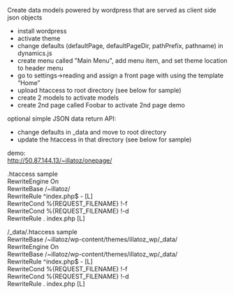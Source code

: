 
Create data models powered by wordpress that are served as client side json objects  
  
- install wordpress
- activate theme
- change defaults (defaultPage, defaultPageDir, pathPrefix, pathname) in dynamics.js
- create menu called "Main Menu", add menu item, and set theme location to header menu
- go to settings->reading and assign a front page with using the template “Home”
- upload htaccess to root directory (see below for sample)
- create 2 models to activate models
- create 2nd page called Foobar to activate 2nd page demo

optional simple JSON data return API:
- change defaults in _data and move to root directory
- update the htaccess in that directory (see below for sample)
  
  
demo:  
http://50.87.144.13/~illatoz/onepage/
  
.htaccess sample  
RewriteEngine On  
RewriteBase /~illatoz/  
RewriteRule ^index\.php$ - [L]  
RewriteCond %{REQUEST_FILENAME} !-f  
RewriteCond %{REQUEST_FILENAME} !-d  
RewriteRule . index.php [L]  

/_data/.htaccess sample  
RewriteBase /~illatoz/wp-content/themes/illatoz_wp/_data/  
RewriteEngine On  
RewriteBase /~illatoz/wp-content/themes/illatoz_wp/_data/  
RewriteRule ^index.php$ - [L]  
RewriteCond %{REQUEST_FILENAME} !-f  
RewriteCond %{REQUEST_FILENAME} !-d  
RewriteRule . index.php [L]  

